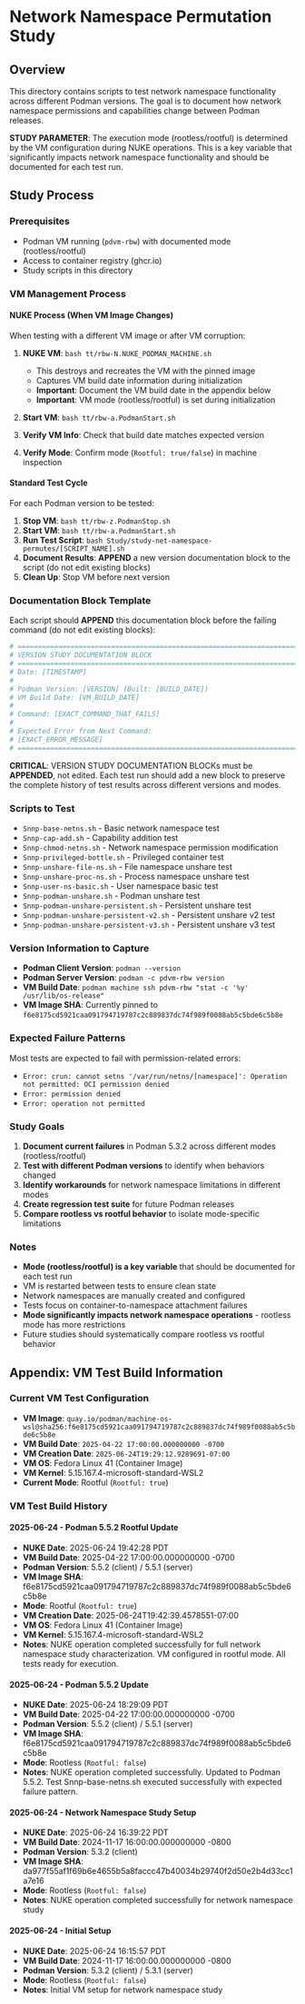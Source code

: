# Network Namespace Permutation Study

## Overview
This directory contains scripts to test network namespace functionality across different Podman versions. The goal is to document how network namespace permissions and capabilities change between Podman releases.

**STUDY PARAMETER**: The execution mode (rootless/rootful) is determined by the VM configuration during NUKE operations. This is a key variable that significantly impacts network namespace functionality and should be documented for each test run.

## Study Process

### Prerequisites
- Podman VM running (`pdvm-rbw`) with documented mode (rootless/rootful)
- Access to container registry (ghcr.io)
- Study scripts in this directory

### VM Management Process

#### NUKE Process (When VM Image Changes)
When testing with a different VM image or after VM corruption:

1. **NUKE VM**: `bash tt/rbw-N.NUKE_PODMAN_MACHINE.sh`
   - This destroys and recreates the VM with the pinned image
   - Captures VM build date information during initialization
   - **Important**: Document the VM build date in the appendix below
   - **Important**: VM mode (rootless/rootful) is set during initialization

2. **Start VM**: `bash tt/rbw-a.PodmanStart.sh`
3. **Verify VM Info**: Check that build date matches expected version
4. **Verify Mode**: Confirm mode (`Rootful: true/false`) in machine inspection

#### Standard Test Cycle
For each Podman version to be tested:

1. **Stop VM**: `bash tt/rbw-z.PodmanStop.sh`
2. **Start VM**: `bash tt/rbw-a.PodmanStart.sh` 
3. **Run Test Script**: `bash Study/study-net-namespace-permutes/[SCRIPT_NAME].sh`
4. **Document Results**: **APPEND** a new version documentation block to the script (do not edit existing blocks)
5. **Clean Up**: Stop VM before next version

### Documentation Block Template
Each script should **APPEND** this documentation block before the failing command (do not edit existing blocks):

```bash
# =============================================================================
# VERSION STUDY DOCUMENTATION BLOCK
# =============================================================================
# Date: [TIMESTAMP]
# 
# Podman Version: [VERSION] (Built: [BUILD_DATE])
# VM Build Date: [VM_BUILD_DATE]
# 
# Command: [EXACT_COMMAND_THAT_FAILS]
# 
# Expected Error from Next Command:
# [EXACT_ERROR_MESSAGE]
# =============================================================================
```

**CRITICAL**: VERSION STUDY DOCUMENTATION BLOCKs must be **APPENDED**, not edited. Each test run should add a new block to preserve the complete history of test results across different versions and modes.

### Scripts to Test
- `Snnp-base-netns.sh` - Basic network namespace test
- `Snnp-cap-add.sh` - Capability addition test
- `Snnp-chmod-netns.sh` - Network namespace permission modification
- `Snnp-privileged-bottle.sh` - Privileged container test
- `Snnp-unshare-file-ns.sh` - File namespace unshare test
- `Snnp-unshare-proc-ns.sh` - Process namespace unshare test
- `Snnp-user-ns-basic.sh` - User namespace basic test
- `Snnp-podman-unshare.sh` - Podman unshare test
- `Snnp-podman-unshare-persistent.sh` - Persistent unshare test
- `Snnp-podman-unshare-persistent-v2.sh` - Persistent unshare v2 test
- `Snnp-podman-unshare-persistent-v3.sh` - Persistent unshare v3 test

### Version Information to Capture
- **Podman Client Version**: `podman --version`
- **Podman Server Version**: `podman -c pdvm-rbw version`
- **VM Build Date**: `podman machine ssh pdvm-rbw "stat -c '%y' /usr/lib/os-release"`
- **VM Image SHA**: Currently pinned to `f6e8175cd5921caa091794719787c2c889837dc74f989f0088ab5c5bde6c5b8e`

### Expected Failure Patterns
Most tests are expected to fail with permission-related errors:
- `Error: crun: cannot setns '/var/run/netns/[namespace]': Operation not permitted: OCI permission denied`
- `Error: permission denied`
- `Error: operation not permitted`

### Study Goals
1. **Document current failures** in Podman 5.3.2 across different modes (rootless/rootful)
2. **Test with different Podman versions** to identify when behaviors changed
3. **Identify workarounds** for network namespace limitations in different modes
4. **Create regression test suite** for future Podman releases
5. **Compare rootless vs rootful behavior** to isolate mode-specific limitations

### Notes
- **Mode (rootless/rootful) is a key variable** that should be documented for each test run
- VM is restarted between tests to ensure clean state
- Network namespaces are manually created and configured
- Tests focus on container-to-namespace attachment failures
- **Mode significantly impacts network namespace operations** - rootless mode has more restrictions
- Future studies should systematically compare rootless vs rootful behavior



## Appendix: VM Test Build Information

### Current VM Test Configuration
- **VM Image**: `quay.io/podman/machine-os-wsl@sha256:f6e8175cd5921caa091794719787c2c889837dc74f989f0088ab5c5bde6c5b8e`
- **VM Build Date**: `2025-04-22 17:00:00.000000000 -0700`
- **VM Creation Date**: `2025-06-24T19:29:12.9289691-07:00`
- **VM OS**: Fedora Linux 41 (Container Image)
- **VM Kernel**: 5.15.167.4-microsoft-standard-WSL2
- **Current Mode**: Rootful (`Rootful: true`)

### VM Test Build History
#### 2025-06-24 - Podman 5.5.2 Rootful Update
- **NUKE Date**: 2025-06-24 19:42:28 PDT
- **VM Build Date**: 2025-04-22 17:00:00.000000000 -0700
- **Podman Version**: 5.5.2 (client) / 5.5.1 (server)
- **VM Image SHA**: f6e8175cd5921caa091794719787c2c889837dc74f989f0088ab5c5bde6c5b8e
- **Mode**: Rootful (`Rootful: true`)
- **VM Creation Date**: 2025-06-24T19:42:39.4578551-07:00
- **VM OS**: Fedora Linux 41 (Container Image)
- **VM Kernel**: 5.15.167.4-microsoft-standard-WSL2
- **Notes**: NUKE operation completed successfully for full network namespace study characterization. VM configured in rootful mode. All tests ready for execution.

#### 2025-06-24 - Podman 5.5.2 Update
- **NUKE Date**: 2025-06-24 18:29:09 PDT
- **VM Build Date**: 2025-04-22 17:00:00.000000000 -0700
- **Podman Version**: 5.5.2 (client) / 5.5.1 (server)
- **VM Image SHA**: f6e8175cd5921caa091794719787c2c889837dc74f989f0088ab5c5bde6c5b8e
- **Mode**: Rootless (`Rootful: false`)
- **Notes**: NUKE operation completed successfully. Updated to Podman 5.5.2. Test Snnp-base-netns.sh executed successfully with expected failure pattern.

#### 2025-06-24 - Network Namespace Study Setup
- **NUKE Date**: 2025-06-24 16:39:22 PDT
- **VM Build Date**: 2024-11-17 16:00:00.000000000 -0800
- **Podman Version**: 5.3.2 (client)
- **VM Image SHA**: da977f55af1f69b6e4655b5a8faccc47b40034b29740f2d50e2b4d33cc1a7e16
- **Mode**: Rootless (`Rootful: false`)
- **Notes**: NUKE operation completed successfully for network namespace study

#### 2025-06-24 - Initial Setup
- **NUKE Date**: 2025-06-24 16:15:57 PDT
- **VM Build Date**: 2024-11-17 16:00:00.000000000 -0800
- **Podman Version**: 5.3.2 (client) / 5.3.1 (server)
- **Mode**: Rootless (`Rootful: false`)
- **Notes**: Initial VM setup for network namespace study
